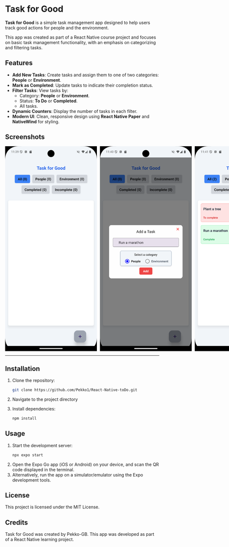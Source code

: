 # Task for Good

**Task for Good** is a simple task management app designed to help users track good actions for people and the environment. 

This app was created as part of a React Native course project and focuses on basic task management functionality, with an emphasis on categorizing and filtering tasks.

## Features

- **Add New Tasks**: Create tasks and assign them to one of two categories: **People** or **Environment**.
- **Mark as Completed**: Update tasks to indicate their completion status.
- **Filter Tasks**: View tasks by:
  - Category: **People** or **Environment**.
  - Status: **To Do** or **Completed**.
  - All tasks.
- **Dynamic Counters**: Display the number of tasks in each filter.
- **Modern UI**: Clean, responsive design using **React Native Paper** and **NativeWind** for styling.

## Screenshots

<div style="display: flex; gap: 10px;">
    <img src="screenshots/Screenshot_1733744400.png" alt="App Screen" width="300" />
    <img src="screenshots/Screenshot_1733744459.png" alt="App Screen" width="300" />
    <img src="screenshots/Screenshot_1733744482.png" alt="App Screen" width="300" />
</div>

---

## Installation

1. Clone the repository:
    ```bash
    git clone https://github.com/Pekko1/React-Native-toDo.git
    ```
2. Navigate to the project directory
   
3. Install dependencies:
    ```bash
    npm install
    ```

## Usage

1. Start the development server:
    ```bash
    npx expo start
    ```
2. Open the Expo Go app (iOS or Android) on your device, and scan the QR code displayed in the terminal.
3. Alternatively, run the app on a simulator/emulator using the Expo development tools.

## License

This project is licensed under the MIT License.

## Credits

Task for Good was created by Pekko-GB.
This app was developed as part of a React Native learning project.
